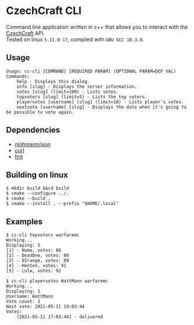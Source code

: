 
# CzechCraft CLI
Command line application written in c++ that allows you to interact with the [CzechCraft](https://czech-craft.eu) API.<br>
Tested on linux `5.11.0-17`, compiled with `GNU GCC 10.3.0`.


## Usage
```
Usage: cc-cli [COMMAND] [REQUIRED PARAM] (OPTIONAL PARAM=DEF VAL)
Commands:
	help - Displays this dialog.
	info [slug] - Displays the server information.
	votes [slug] (limit=100) - Lists votes.
	topvoters [slug] (limit=5) - Lists the top voters.
	playervotes [username] [slug] (limit=10) - Lists player's votes.
	nextvote [username] [slug] - Displays the date when it's going to be possible to vote again.
```

## Dependencies
- [nlohmann/json](https://github.com/nlohmann/json)
- [curl](https://curl.se/libcurl/)
- [fmt](https://github.com/fmtlib/fmt)

## Building on linux
```
$ mkdir build &&cd build
$ cmake --configure ../.
$ cmake --build .
$ cmake --install . --prefix "$HOME/.local"
```

## Examples
```
$ cc-cli topvoters warfaremc
Working...
Displaying: 5
[1] - Name, votes: 86
[2] - DeadOne, votes: 86
[3] - OIrange, votes: 89
[4] - Henten, votes: 91
[5] - Lulw, votes: 92
```

```
$ cc-cli playervotes WattMann warfaremc
Working...
Displaying: 1
Username: WattMann
Vote count: 1
Next vote: 2021-05-11 19:03:44
Votes:
	[2021-05-11 17:03:44] - delivered
```
